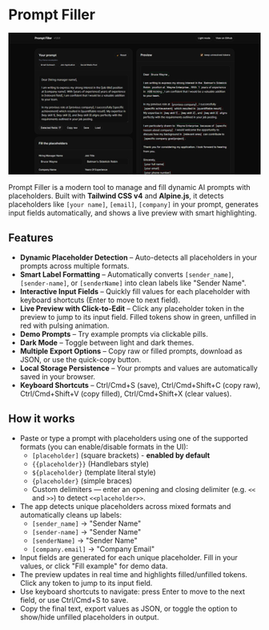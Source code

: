 # Prompt Filler

![Preview](screenshot.png)

Prompt Filler is a modern tool to manage and fill dynamic AI prompts with placeholders. Built with **Tailwind CSS v4** and **Alpine.js**, it detects placeholders like `[your name]`, `[email]`, `[company]` in your prompt, generates input fields automatically, and shows a live preview with smart highlighting.

## Features

- **Dynamic Placeholder Detection** – Auto-detects all placeholders in your prompts across multiple formats.
- **Smart Label Formatting** – Automatically converts `[sender_name]`, `[sender-name]`, or `[senderName]` into clean labels like "Sender Name".
- **Interactive Input Fields** – Quickly fill values for each placeholder with keyboard shortcuts (Enter to move to next field).
- **Live Preview with Click-to-Edit** – Click any placeholder token in the preview to jump to its input field. Filled tokens show in green, unfilled in red with pulsing animation.
- **Demo Prompts** – Try example prompts via clickable pills.
- **Dark Mode** – Toggle between light and dark themes.
- **Multiple Export Options** – Copy raw or filled prompts, download as JSON, or use the quick-copy button.
- **Local Storage Persistence** – Your prompts and values are automatically saved in your browser.
- **Keyboard Shortcuts** – Ctrl/Cmd+S (save), Ctrl/Cmd+Shift+C (copy raw), Ctrl/Cmd+Shift+V (copy filled), Ctrl/Cmd+Shift+X (clear values).

## How it works

- Paste or type a prompt with placeholders using one of the supported formats (you can enable/disable formats in the UI):
  - `[placeholder]` (square brackets) - **enabled by default**
  - `{{placeholder}}` (Handlebars style)
  - `${placeholder}` (template literal style)
  - `{placeholder}` (simple braces)
  - Custom delimiters — enter an opening and closing delimiter (e.g. `<<` and `>>`) to detect `<<placeholder>>`.
- The app detects unique placeholders across mixed formats and automatically cleans up labels:
  - `[sender_name]` → "Sender Name"
  - `[sender-name]` → "Sender Name"  
  - `[senderName]` → "Sender Name"
  - `[company.email]` → "Company Email"
- Input fields are generated for each unique placeholder. Fill in your values, or click "Fill example" for demo data.
- The preview updates in real time and highlights filled/unfilled tokens. Click any token to jump to its input field.
- Use keyboard shortcuts to navigate: press Enter to move to the next field, or use Ctrl/Cmd+S to save.
- Copy the final text, export values as JSON, or toggle the option to show/hide unfilled placeholders in output.
